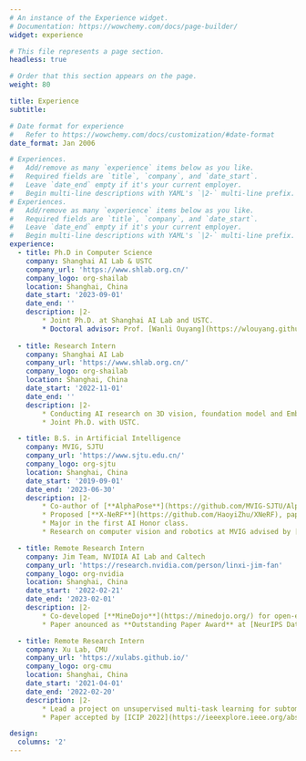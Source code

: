 ```yaml
---
# An instance of the Experience widget.
# Documentation: https://wowchemy.com/docs/page-builder/
widget: experience

# This file represents a page section.
headless: true

# Order that this section appears on the page.
weight: 80

title: Experience
subtitle:

# Date format for experience
#   Refer to https://wowchemy.com/docs/customization/#date-format
date_format: Jan 2006

# Experiences.
#   Add/remove as many `experience` items below as you like.
#   Required fields are `title`, `company`, and `date_start`.
#   Leave `date_end` empty if it's your current employer.
#   Begin multi-line descriptions with YAML's `|2-` multi-line prefix.
# Experiences.
#   Add/remove as many `experience` items below as you like.
#   Required fields are `title`, `company`, and `date_start`.
#   Leave `date_end` empty if it's your current employer.
#   Begin multi-line descriptions with YAML's `|2-` multi-line prefix.
experience:
  - title: Ph.D in Computer Science
    company: Shanghai AI Lab & USTC
    company_url: 'https://www.shlab.org.cn/'
    company_logo: org-shailab
    location: Shanghai, China
    date_start: '2023-09-01'
    date_end: ''
    description: |2-
        * Joint Ph.D. at Shanghai AI Lab and USTC.
        * Doctoral advisor: Prof. [Wanli Ouyang](https://wlouyang.github.io/) and Prof. [Xiaogang Wang](http://www.ee.cuhk.edu.hk/~xgwang/)
  
  - title: Research Intern
    company: Shanghai AI Lab
    company_url: 'https://www.shlab.org.cn/'
    company_logo: org-shailab
    location: Shanghai, China
    date_start: '2022-11-01'
    date_end: ''
    description: |2-
        * Conducting AI research on 3D vision, foundation model and Embodied AI.
        * Joint Ph.D. with USTC.

  - title: B.S. in Artificial Intelligence
    company: MVIG, SJTU
    company_url: 'https://www.sjtu.edu.cn/'
    company_logo: org-sjtu
    location: Shanghai, China
    date_start: '2019-09-01'
    date_end: '2023-06-30'
    description: |2-
        * Co-author of [**AlphaPose**](https://github.com/MVIG-SJTU/AlphaPose), an accurate multi-person pose estimator. Paper accpted by [TPAMI](https://arxiv.org/abs/2211.03375).
        * Proposed [**X-NeRF**](https://github.com/HaoyiZhu/XNeRF), paper accepted by [WACV 2023](https://arxiv.org/abs/2210.05135).
        * Major in the first AI Honor class.
        * Research on computer vision and robotics at MVIG advised by [Dr. Hao-shu Fang](https://fang-haoshu.github.io/) and [Prof. Cewu Lu](https://mvig.sjtu.edu.cn/).

  - title: Remote Research Intern
    company: Jim Team, NVIDIA AI Lab and Caltech
    company_url: 'https://research.nvidia.com/person/linxi-jim-fan'
    company_logo: org-nvidia
    location: Shanghai, China
    date_start: '2022-02-21'
    date_end: '2023-02-01'
    description: |2-
        * Co-developed [**MineDojo**](https://minedojo.org/) for open-ended agent learning in Minecraft advised by [Dr. Jim Fan](https://jimfan.me/) and [Prof. Anima Anandkumar](https://research.nvidia.com/person/anima-anandkumar).
        * Paper anounced as **Outstanding Paper Award** at [NeurIPS Dataset & Benchmark 2022](https://arxiv.org/abs/2206.08853).

  - title: Remote Research Intern
    company: Xu Lab, CMU
    company_url: 'https://xulabs.github.io/'
    company_logo: org-cmu
    location: Shanghai, China
    date_start: '2021-04-01'
    date_end: '2022-02-20'
    description: |2-
        * Lead a project on unsupervised multi-task learning for subtomogram images advised by [Dr. Xiangrui Zeng](https://scholar.google.com/citations?user=8gQLySoAAAAJ) and [Prof. Min Xu](https://xulabs.github.io/).
        * Paper accepted by [ICIP 2022](https://ieeexplore.ieee.org/abstract/document/9897919).

design:
  columns: '2'
---
```

